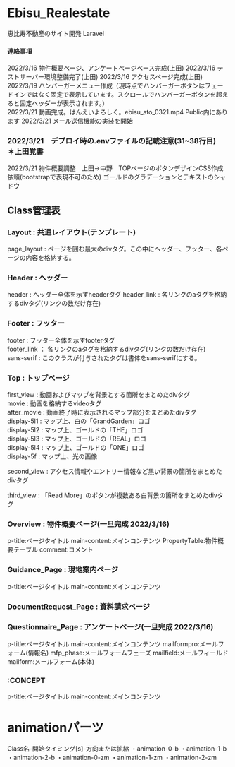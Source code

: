 # Ebisu_Realestate
恵比寿不動産のサイト開発 Laravel

#### 連絡事項
2022/3/16 物件概要ページ、アンケートページベース完成(上田)
2022/3/16 テストサーバー環境整備完了(上田)
2022/3/16 アクセスページ完成(上田)  
2022/3/19 ハンバーガーメニュー作成（現時点でハンバーガーボタンはフェードインではなく固定で表示しています。スクロールでハンバーガーボタンを超えると固定ヘッダーが表示されます。）  
2022/3/21 動画完成。はんえいよろしく。ebisu_ato_0321.mp4 Public内にあります
2022/3/21 メール送信機能の実装を開始
### 2022/3/21　デプロイ時の.envファイルの記載注意(31~38行目)　＊上田覚書
2022/3/21 物件概要調整　上田→中野　TOPページのボタンデザインCSS作成依頼(bootstrapで表現不可のため)
ゴールドのグラデーションとテキストのシャドウ



## Class管理表
### Layout : 共通レイアウト(テンプレート)
page_layout : ページを囲む最大のdivタグ。この中にヘッダー、フッター、各ページの内容を格納する。  

### Header : ヘッダー
header : ヘッダー全体を示すheaderタグ
header_link : 各リンクのaタグを格納するdivタグ(リンクの数だけ存在)  

### Footer : フッター
footer : フッター全体を示すfooterタグ  
footer_link ： 各リンクのaタグを格納するdivタグ(リンクの数だけ存在)  
sans-serif : このクラスが付与されたタグは書体をsans-serifにする。  

### Top : トップページ
first_view : 動画およびマップを背景とする箇所をまとめたdivタグ  
movie : 動画を格納するvideoタグ  
after_movie : 動画終了時に表示されるマップ部分をまとめたdivタグ  
display-5l1 : マップ上、白の「GrandGarden」ロゴ  
display-5l2 : マップ上、ゴールドの「THE」ロゴ  
display-5l3 : マップ上、ゴールドの「REAL」ロゴ  
display-5l4 : マップ上、ゴールドの「ONE」ロゴ  
display-5f : マップ上、光の画像

second_view : アクセス情報やエントリー情報など黒い背景の箇所をまとめたdivタグ  

third_view : 「Read More」のボタンが複数ある白背景の箇所をまとめたdivタグ  

### Overview : 物件概要ページ(一旦完成 2022/3/16)
p-title:ページタイトル
main-content:メインコンテンツ
PropertyTable:物件概要テーブル
comment:コメント

### Guidance_Page : 現地案内ページ
p-title:ページタイトル
main-content:メインコンテンツ

### DocumentRequest_Page : 資料請求ページ


### Questionnaire_Page : アンケートページ(一旦完成 2022/3/16)
p-title:ページタイトル
main-content:メインコンテンツ
mailformpro:メールフォーム(情報名)
mfp_phase:メールフォームフェーズ
mailfield:メールフィールド
mailform:メールフォーム(本体)


### :CONCEPT
p-title:ページタイトル
main-content:メインコンテンツ


# animationパーツ
Class名-開始タイミング[s]-方向または拡縮
・animation-0-b
・animation-1-b
・animation-2-b
・animation-0-zm
・animation-1-zm
・animation-2-zm

